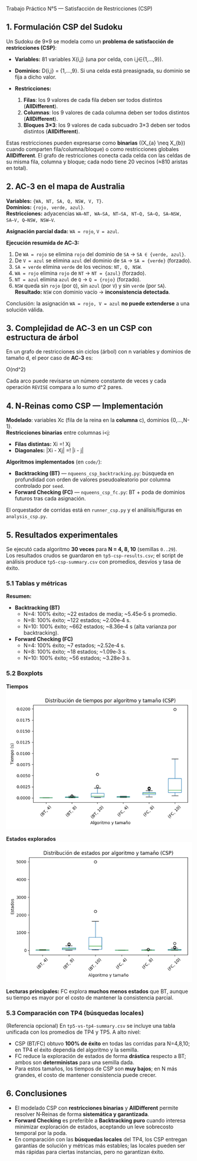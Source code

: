 Trabajo Práctico N°5 — Satisfacción de Restricciones (CSP)

## 1. Formulación CSP del Sudoku

Un Sudoku de 9×9 se modela como un **problema de satisfacción de restricciones (CSP)**:

- **Variables:** 81 variables X{i,j} (una por celda, con i,j∈{1,…,9}).

- **Dominios:** D{i,j} = {1,...,9}. Si una celda está preasignada, su dominio se fija a dicho valor.
- **Restricciones:**
  1. **Filas**: los 9 valores de cada fila deben ser todos distintos (**AllDifferent**).
  2. **Columnas**: los 9 valores de cada columna deben ser todos distintos (**AllDifferent**).
  3. **Bloques 3×3**: los 9 valores de cada subcuadro 3×3 deben ser todos distintos (**AllDifferent**).

Estas restricciones pueden expresarse como **binarias** (\(X_{a} \neq X_{b}\) cuando comparten fila/columna/bloque) o como restricciones globales **AllDifferent**. El grafo de restricciones conecta cada celda con las celdas de su misma fila, columna y bloque; cada nodo tiene 20 vecinos (≈810 aristas en total).

## 2. AC‑3 en el mapa de Australia

**Variables:** `{WA, NT, SA, Q, NSW, V, T}`.  
**Dominios:** `{rojo, verde, azul}`.  
**Restricciones:** adyacencias `WA–NT, WA–SA, NT–SA, NT–Q, SA–Q, SA–NSW, SA–V, Q–NSW, NSW–V`.

**Asignación parcial dada:** `WA = rojo`, `V = azul`.

**Ejecución resumida de AC‑3:**
1. De `WA = rojo` se elimina `rojo` del dominio de `SA` → `SA ∈ {verde, azul}`.
2. De `V = azul` se elimina `azul` del dominio de `SA` → `SA = {verde}` (forzado).
3. `SA = verde` elimina `verde` de los vecinos: `NT, Q, NSW`.
4. `WA = rojo` elimina `rojo` de `NT` → `NT = {azul}` (forzado).
5. `NT = azul` elimina `azul` de `Q` → `Q = {rojo}` (forzado).
6. `NSW` queda sin `rojo` (por `Q`), sin `azul` (por `V`) y sin `verde` (por `SA`).  
   **Resultado:** `NSW` con dominio vacío → **inconsistencia detectada**.

Conclusión: la asignación `WA = rojo, V = azul` **no puede extenderse** a una solución válida.

## 3. Complejidad de AC‑3 en un CSP con estructura de árbol

En un grafo de restricciones sin ciclos (árbol) con n variables y dominios de tamaño d, el peor caso de **AC‑3** es:

O(nd^2)

Cada arco puede revisarse un número constante de veces y cada operación `REVISE` compara a lo sumo d^2 pares.

## 4. N‑Reinas como CSP — Implementación

**Modelado**: variables Xc (fila de la reina en la **columna** c), dominios {0,...,N-1}.  
**Restricciones binarias** entre columnas i<j:
- **Filas distintas:** Xi =! Xj
- **Diagonales:** |Xi - Xj| =! |i - j|

**Algoritmos implementados** (en `code/`):
- **Backtracking (BT)** — `nqueens_csp_backtracking.py`: búsqueda en profundidad con orden de valores pseudoaleatorio por columna controlado por `seed`.
- **Forward Checking (FC)** — `nqueens_csp_fc.py`: BT + poda de dominios futuros tras cada asignación.

El orquestador de corridas está en `runner_csp.py` y el análisis/figuras en `analysis_csp.py`.

## 5. Resultados experimentales

Se ejecutó cada algoritmo **30 veces** para **N = 4, 8, 10** (semillas `0..29`).  
Los resultados crudos se guardaron en `tp5-csp-results.csv`; el script de análisis produce `tp5-csp-summary.csv` con promedios, desvíos y tasa de éxito.

### 5.1 Tablas y métricas

**Resumen:**
- **Backtracking (BT)**
  - N=4: 100% éxito; ~22 estados de media; ~5.45e‑5 s promedio.
  - N=8: 100% éxito; ~122 estados; ~2.00e‑4 s.
  - N=10: 100% éxito; ~662 estados; ~8.36e‑4 s (alta varianza por backtracking).
- **Forward Checking (FC)**
  - N=4: 100% éxito; ~7 estados; ~2.52e‑4 s.
  - N=8: 100% éxito; ~18 estados; ~1.09e‑3 s.
  - N=10: 100% éxito; ~56 estados; ~3.28e‑3 s.

### 5.2 Boxplots

**Tiempos**  
![Distribución de tiempos](images/csp_boxplot_time.png)

**Estados explorados**  
![Distribución de estados](images/csp_boxplot_states.png)

**Lecturas principales:** FC explora **muchos menos estados** que BT, aunque su tiempo es mayor por el costo de mantener la consistencia parcial.

### 5.3 Comparación con TP4 (búsquedas locales)

(Referencia opcional) En `tp5-vs-tp4-summary.csv` se incluye una tabla unificada con los promedios de TP4 y TP5. A alto nivel:
- CSP (BT/FC) obtuvo **100% de éxito** en todas las corridas para N=4,8,10; en TP4 el éxito dependía del algoritmo y la semilla.
- FC reduce la exploración de estados de forma **drástica** respecto a BT; ambos son **deterministas** para una semilla dada.
- Para estos tamaños, los tiempos de CSP son **muy bajos**; en N más grandes, el costo de mantener consistencia puede crecer.

## 6. Conclusiones

- El modelado CSP con **restricciones binarias** y **AllDifferent** permite resolver N‑Reinas de forma **sistemática y garantizada**.
- **Forward Checking** es preferible a **Backtracking puro** cuando interesa minimizar exploración de estados, aceptando un leve sobrecosto temporal por la poda.
- En comparación con las **búsquedas locales** del TP4, los CSP entregan garantías de solución y métricas más estables; las locales pueden ser más rápidas para ciertas instancias, pero no garantizan éxito.

